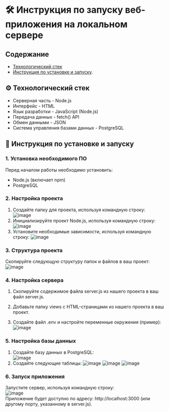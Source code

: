# 🛠 Инструкция по запуску веб-приложения на локальном сервере

## Содержание
- [Технологический стек](https://github.com/howdilla/Planner/edit/main/INSTALL.md#%EF%B8%8F-%D1%82%D0%B5%D1%85%D0%BD%D0%BE%D0%BB%D0%BE%D0%B3%D0%B8%D1%87%D0%B5%D1%81%D0%BA%D0%B8%D0%B9-%D1%81%D1%82%D0%B5%D0%BA)
- [Инструкция по установке и запуску](https://github.com/howdilla/Planner/edit/main/INSTALL.md#-%D0%B8%D0%BD%D1%81%D1%82%D1%80%D1%83%D0%BA%D1%86%D0%B8%D1%8F-%D0%BF%D0%BE-%D1%83%D1%81%D1%82%D0%B0%D0%BD%D0%BE%D0%B2%D0%BA%D0%B5-%D0%B8-%D0%B7%D0%B0%D0%BF%D1%83%D1%81%D0%BA%D1%83).

## ⚙️ Технологический стек

- Серверная часть - Node.js
- Интерфейс - HTML
- Язык разработки - JavaScript (Node.js)
- Передача данных - fetch() API
- Обмен данными - JSON
- Система управления базами данных - PostgreSQL

## 📖 Инструкция по установке и запуску 

### 1. Установка необходимого ПО  
Перед началом работы необходимо установить:
- Node.js (включает npm)
- PostgreSQL

### 2. Настройка проекта
1. Создайте папку для проекта, используя командную строку:  
   ![image](https://github.com/user-attachments/assets/e540c91c-93a6-4f71-b9ea-d3f3947268e5)
2. Инициализируйте проект Node.js, используя командную строку:  
   ![image](https://github.com/user-attachments/assets/e3141aa0-f615-4d2c-8503-7cd0fff63504)
3. Установите необходимые зависимости, используя командную строку:
   ![image](https://github.com/user-attachments/assets/509005a3-0c9e-48aa-89b3-d1dfbbbe22ed)

### 3. Структура проекта
Скопируйте следующую структуру папок и файлов в ваш проект:  
![image](https://github.com/user-attachments/assets/1b0083c9-aea7-4ac7-882c-db4cd409b53a)

### 4. Настройка сервера
1. Скопируйте содержимое файла server.js из нашего проекта в ваш файл server.js.

2. Добавьте папку views с HTML-страницами из нашего проекта в ваш проект.

3. Создайте файл .env и настройте переменные окружения (пример):  
![image](https://github.com/user-attachments/assets/b74ebc13-37ee-496f-b020-0322a869728a)

### 5. Настройка базы данных 
1. Создайте базу данных в PostgreSQL:  
   ![image](https://github.com/user-attachments/assets/a0090e18-205e-4e4c-8d17-85ce6f545a55)
2. Создайте следующие таблицы:
   ![image](https://github.com/user-attachments/assets/6af10fa7-b8fd-4d26-b9f3-df1aa623e085)
   ![image](https://github.com/user-attachments/assets/ffa9d0ba-85d9-4066-99d4-c4d1f62f03de)
   ![image](https://github.com/user-attachments/assets/97361bac-4129-4388-8ba8-fd0b1d05cf04)





### 6. Запуск приложения
Запустите сервер, используя командную строку:  
![image](https://github.com/user-attachments/assets/71873d11-0614-4a93-9edd-857fb4846662)  
Приложение будет доступно по адресу: http://localhost:3000 (или другому порту, указанному в server.js).

